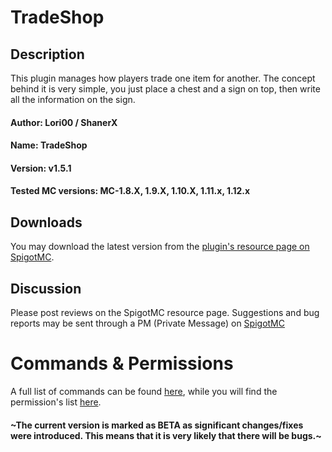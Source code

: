 # TradeShop

## Description
This plugin manages how players trade one item for another. The concept behind it is very simple, you just place a chest and a sign on top, then write all the information on the sign.

#### Author: Lori00 / ShanerX
#### Name: TradeShop
#### Version: v1.5.1
#### Tested MC versions: MC-1.8.X, 1.9.X, 1.10.X, 1.11.x, 1.12.x


## Downloads
You may download the latest version from the [plugin's resource page on SpigotMC](https://www.spigotmc.org/resources/32762/).


## Discussion
Please post reviews on the SpigotMC resource page. Suggestions and bug reports may be sent through a PM (Private Message) on [SpigotMC](https://www.spigotmc.org/members/lori00.114070/)


# Commands & Permissions
A full list of commands can be found [here](https://github.com/ShanerX/TradeShop/wiki/Commands), while you will find the permission's list [here](https://github.com/ShanerX/TradeShop/wiki/Permissions).

#### ~The current version is marked as BETA as significant changes/fixes were introduced. This means that it is very likely that there will be bugs.~
